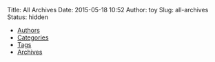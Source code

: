 Title: All Archives
Date: 2015-05-18 10:52
Author: toy
Slug: all-archives
Status: hidden

- [Authors](/authors.html)
- [Categories](/categories.html)
- [Tags](/tags.html)
- [Archives](/archives.html)
